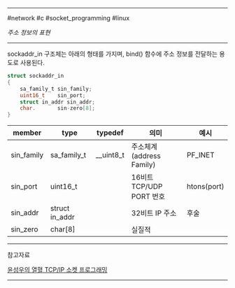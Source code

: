 
---

#network #c #socket_programming #linux

*주소 정보의 표현*

---

sockaddr_in  구조체는 아래의 형태를 가지며, bind() 함수에 주소 정보를 전달하는 용도로 사용된다.

```C
struct sockaddr_in
{
	sa_family_t sin_family;
	uint16_t    sin_port;
	struct in_addr sin_addr;
	char.       sin-zero[8];
}
```

| member     | type           | typedef   | 의미                     | 예시        |
| ---------- | -------------- | --------- | ------------------------ | ----------- |
| sin_family | sa_family_t    | __uint8_t | 주소체계(address Family) | PF_INET     |
| sin_port   | uint16_t       |           | 16비트 TCP/UDP PORT 번호 | htons(port) |
| sin_addr   | struct in_addr |           | 32비트 IP 주소           | 후술        |
| sin_zero   | char[8]        |           | 실질적                         |             |

---

참고자료

[윤성우의 열혈 TCP/IP 소켓 프로그래밍](https://product.kyobobook.co.kr/detail/S000001589146)

---